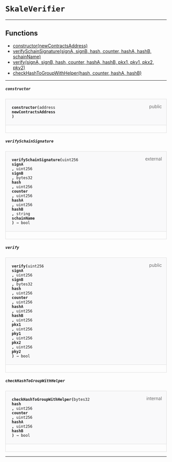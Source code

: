 # `SkaleVerifier`



--- 


## Functions

- [constructor(newContractsAddress)](#constructor)
- [verifySchainSignature(signA, signB, hash, counter, hashA, hashB, schainName)](#verifySchainSignature)
- [verify(signA, signB, hash, counter, hashA, hashB, pkx1, pky1, pkx2, pky2)](#verify)
- [checkHashToGroupWithHelper(hash, counter, hashA, hashB)](#checkHashToGroupWithHelper)

--- 




##### `constructor`

<div class="funcnameconstructor contract-function">
<h4 id="constructor">
<code>constructor(<span class="var-type">address</span>
newContractsAddress
)<span class="var-type"></span></code>
<span class="item">public</span>
</h4>
<div class="description">


</div>
</div>

##### `verifySchainSignature`

<div class="funcnameverifySchainSignature contract-function">
<h4 id="verifySchainSignature">
<code>verifySchainSignature(<span class="var-type">uint256</span>
signA
, <span class="var-type">uint256</span>
signB
, <span class="var-type">bytes32</span>
hash
, <span class="var-type">uint256</span>
counter
, <span class="var-type">uint256</span>
hashA
, <span class="var-type">uint256</span>
hashB
, <span class="var-type">string</span>
schainName
)<span class="var-type"> → bool</span></code>
<span class="item">external</span>
</h4>
<div class="description">


</div>
</div>

##### `verify`

<div class="funcnameverify contract-function">
<h4 id="verify">
<code>verify(<span class="var-type">uint256</span>
signA
, <span class="var-type">uint256</span>
signB
, <span class="var-type">bytes32</span>
hash
, <span class="var-type">uint256</span>
counter
, <span class="var-type">uint256</span>
hashA
, <span class="var-type">uint256</span>
hashB
, <span class="var-type">uint256</span>
pkx1
, <span class="var-type">uint256</span>
pky1
, <span class="var-type">uint256</span>
pkx2
, <span class="var-type">uint256</span>
pky2
)<span class="var-type"> → bool</span></code>
<span class="item">public</span>
</h4>
<div class="description">


</div>
</div>

##### `checkHashToGroupWithHelper`

<div class="funcnamecheckHashToGroupWithHelper contract-function">
<h4 id="checkHashToGroupWithHelper">
<code>checkHashToGroupWithHelper(<span class="var-type">bytes32</span>
hash
, <span class="var-type">uint256</span>
counter
, <span class="var-type">uint256</span>
hashA
, <span class="var-type">uint256</span>
hashB
)<span class="var-type"> → bool</span></code>
<span class="item">internal</span>
</h4>
<div class="description">


</div>
</div>

--- 


<style>
    .contract-function {
        border-radius: var(--border-radius);
        border: solid 1px #ddd;
        max-width: 90vw;
        padding: 0;
        margin-top: 1em;
        margin-bottom: 1em;
        word-wrap: break-word;
    }

    .contract-function h4 {
        display: -webkit-box;
        display: -ms-flexbox;
        display: flex;
        -webkit-box-orient: horizontal;
        -webkit-box-direction: normal;
        -ms-flex-direction: row;
        flex-direction: row;
        -webkit-box-pack: justify;
        -ms-flex-pack: justify;
        justify-content: space-between;
        -ms-flex-line-pack: start;
        align-content: flex-start;
        padding: 0;
        margin: 1em;
        margin-bottom: 2em;
        position: relative;
        font-size: inherit;
    }

    .contract-function h4::before {
        content: "";
        display: block;
        position: absolute;
        height: 100%;
        width: 100%;
        -webkit-box-sizing: content-box;
        box-sizing: content-box;
        padding: 1em;
        margin: -1em;
        z-index: -10;
        background-color: #f9f9fa;
        border-bottom: solid 1px #ddd;
    }
    .anchor {
        display: inline-block;
        height: 1em;
        margin-left: -25px;
        opacity: 0;
        position: absolute;
        transition: opacity var(--transition-speed-sm) var(--transition-timing);
    }

    .contract-function h4 code {
        color: inherit;
        background-color: transparent;
        padding: 5px
    }

    .contract-function h4 .item {
        font-weight: 300;
        opacity: .8;
    }

    .contract-function .description{
        margin-left: 20px;
        padding: 5px
    }

    .contract-function .var-type {
         font-weight: 300;
    }
</style>